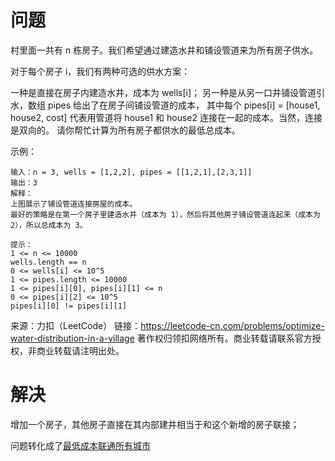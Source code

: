 # 问题
村里面一共有 n 栋房子。我们希望通过建造水井和铺设管道来为所有房子供水。

对于每个房子 i，我们有两种可选的供水方案：

一种是直接在房子内建造水井，成本为 wells[i]；
另一种是从另一口井铺设管道引水，数组 pipes 给出了在房子间铺设管道的成本，
其中每个 pipes[i] = [house1, house2, cost] 代表用管道将 house1 和 house2 连接在一起的成本。当然，连接是双向的。
请你帮忙计算为所有房子都供水的最低总成本。

示例：
```
输入：n = 3, wells = [1,2,2], pipes = [[1,2,1],[2,3,1]]
输出：3
解释：
上图展示了铺设管道连接房屋的成本。
最好的策略是在第一个房子里建造水井（成本为 1），然后将其他房子铺设管道连起来（成本为 2），所以总成本为 3。
```
```
提示：
1 <= n <= 10000
wells.length == n
0 <= wells[i] <= 10^5
1 <= pipes.length <= 10000
1 <= pipes[i][0], pipes[i][1] <= n
0 <= pipes[i][2] <= 10^5
pipes[i][0] != pipes[i][1]
```
来源：力扣（LeetCode）
链接：https://leetcode-cn.com/problems/optimize-water-distribution-in-a-village
著作权归领扣网络所有。商业转载请联系官方授权，非商业转载请注明出处。

# 解决


增加一个房子，其他房子直接在其内部建井相当于和这个新增的房子联接；

问题转化成了[最低成本联通所有城市](../connecting-cities-with-minimum-cost/readme.md)